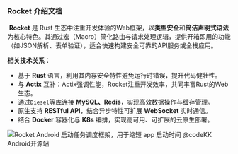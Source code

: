 ### Rocket 介绍文档

​	**Rocket** 是 Rust 生态中注重开发体验的Web框架，以**类型安全**和**简洁声明式语法**为核心特色。其通过宏（Macro）简化路由与请求处理逻辑，提供开箱即用的功能（如JSON解析、表单验证），适合快速构建安全可靠的API服务或全栈应用。

**相关技术关系**：

- 基于 **Rust** 语言，利用其内存安全特性避免运行时错误，提升代码健壮性。
- 与 **Actix** 互补：Actix强调性能，Rocket注重开发效率，共同丰富Rust的Web生态。
- 通过`Diesel`等库连接 **MySQL、Redis**，实现高效数据操作与缓存管理。
- 原生支持 **RESTful API**，结合异步特性可扩展 **WebSocket** 实时通信。
- 结合 **Docker** 容器化与 **K8s** 编排，实现高可用、可扩展的云原生部署。

![Rocket Android 启动任务调度框架，用于缩短 app 启动时间 @codeKK Android开源站](https://tse2-mm.cn.bing.net/th/id/OIP-C.qpKXj55pMZAskh917yUOXQHaHa?rs=1&pid=ImgDetMain)